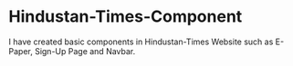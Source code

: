 # Hindustan-Times-Component
I have created basic components in Hindustan-Times Website such as E-Paper, Sign-Up Page and Navbar.
